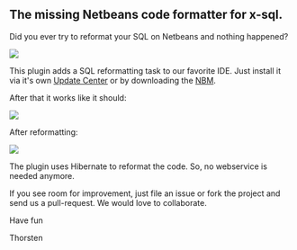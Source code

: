 ## The missing Netbeans code formatter for x-sql. 

Did you ever try to reformat your SQL on Netbeans and nothing happened?

![](https://cloud.githubusercontent.com/assets/837211/2577872/27e1bcb6-b985-11e3-910f-9ed6b7017a6a.jpg)

This plugin adds a SQL reformatting task to our favorite IDE. Just install it via it's own [Update Center](http://cismet.github.io/sq-belle/updatecenter/updates.xml) 
or by downloading the [NBM](http://cismet.github.io/sq-belle/downloads/sq-belle-1.0.nbm).

After that it works like it should:

![](https://cloud.githubusercontent.com/assets/837211/2577564/58532f28-b981-11e3-9916-19abe9b57cfe.png)

After reformatting:

![](https://cloud.githubusercontent.com/assets/837211/2577568/5d90c158-b981-11e3-8570-06bd71d29ddf.png)

The plugin uses Hibernate to reformat the code. So, no webservice is needed anymore.

If you see room for improvement, just file an issue or fork the project and send us a pull-request. We would love to collaborate.


Have fun

Thorsten


